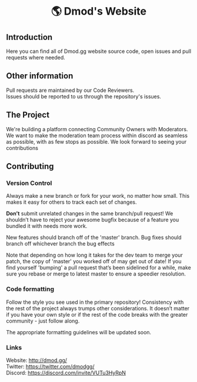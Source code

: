 <div align="center">

# 🌎 Dmod's Website

</div>

## Introduction
Here you can find all of Dmod.gg website source code, open issues and pull requests where needed. 

## Other information
Pull requests are maintained by our Code Reviewers. <br>
Issues should be reported to us through the repository's issues. 

## The Project 
We're building a platform connecting Community Owners with Moderators. We want to make the moderation team process within discord as seamless as possible, with as few stops as possible. We look forward to seeing your contributions 

## Contributing
### Version Control
Always make a new branch or fork for your work, no matter how small. This makes it easy for others to track each set of changes.

**Don’t** submit unrelated changes in the same branch/pull request! We shouldn’t have to reject your awesome bugfix because of a feature you bundled it with needs more work.

New features should branch off of the 'master' branch. Bug fixes should branch off whichever branch the bug effects

Note that depending on how long it takes for the dev team to merge your patch, the copy of 'master' you worked off of may get out of date! If you find yourself 'bumping' a pull request that’s been sidelined for a while, make sure you rebase or merge to latest master to ensure a speedier resolution.

### Code formatting

Follow the style you see used in the primary repository! Consistency with the rest of the project always trumps other considerations. It doesn’t matter if you have your own style or if the rest of the code breaks with the greater community - just follow along.

The appropriate formatting guidelines will be updated soon.

### Links 
Website: http://dmod.gg/<br>
Twitter: https://twitter.com/dmodgg/<br>
Discord: https://discord.com/invite/VUTu3HyRpN

